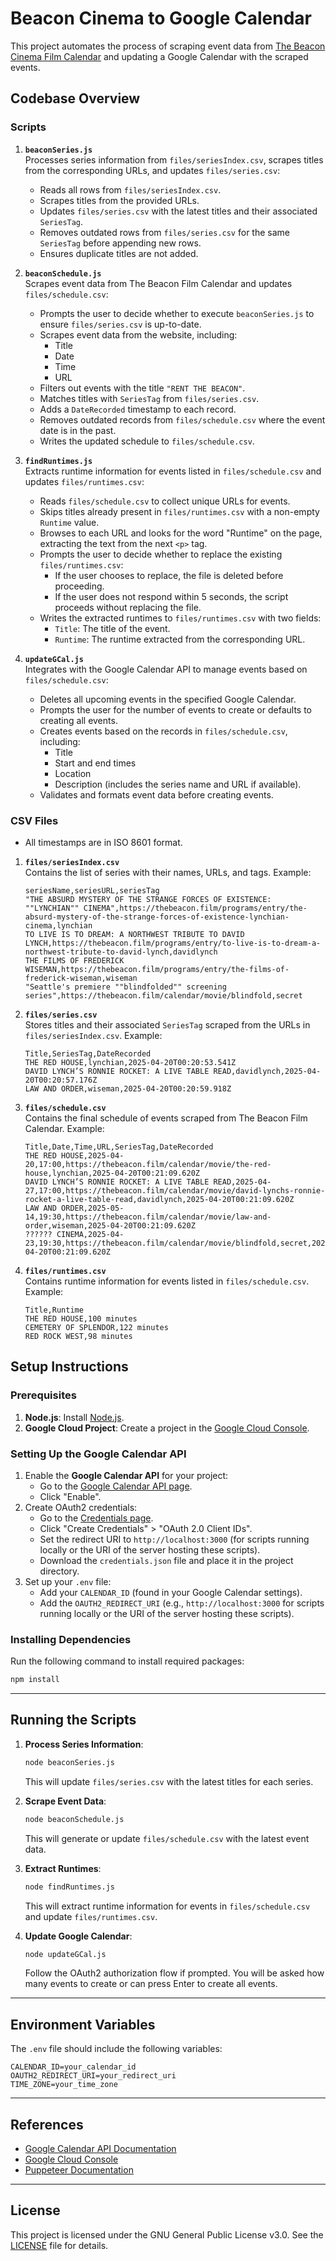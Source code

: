 # Beacon Cinema to Google Calendar

This project automates the process of scraping event data from [The Beacon Cinema Film Calendar](https://thebeacon.film/calendar) and updating a Google Calendar with the scraped events.

## Codebase Overview

### Scripts

1. **`beaconSeries.js`**  
   Processes series information from `files/seriesIndex.csv`, scrapes titles from the corresponding URLs, and updates `files/series.csv`:
   - Reads all rows from `files/seriesIndex.csv`.
   - Scrapes titles from the provided URLs.
   - Updates `files/series.csv` with the latest titles and their associated `SeriesTag`.
   - Removes outdated rows from `files/series.csv` for the same `SeriesTag` before appending new rows.
   - Ensures duplicate titles are not added.

2. **`beaconSchedule.js`**  
   Scrapes event data from The Beacon Film Calendar and updates `files/schedule.csv`:
   - Prompts the user to decide whether to execute `beaconSeries.js` to ensure `files/series.csv` is up-to-date.
   - Scrapes event data from the website, including:
     - Title
     - Date
     - Time
     - URL
   - Filters out events with the title `"RENT THE BEACON"`.
   - Matches titles with `SeriesTag` from `files/series.csv`.
   - Adds a `DateRecorded` timestamp to each record.
   - Removes outdated records from `files/schedule.csv` where the event date is in the past.
   - Writes the updated schedule to `files/schedule.csv`.

3. **`findRuntimes.js`**  
   Extracts runtime information for events listed in `files/schedule.csv` and updates `files/runtimes.csv`:
   - Reads `files/schedule.csv` to collect unique URLs for events.
   - Skips titles already present in `files/runtimes.csv` with a non-empty `Runtime` value.
   - Browses to each URL and looks for the word "Runtime" on the page, extracting the text from the next `<p>` tag.
   - Prompts the user to decide whether to replace the existing `files/runtimes.csv`:
     - If the user chooses to replace, the file is deleted before proceeding.
     - If the user does not respond within 5 seconds, the script proceeds without replacing the file.
   - Writes the extracted runtimes to `files/runtimes.csv` with two fields:
     - `Title`: The title of the event.
     - `Runtime`: The runtime extracted from the corresponding URL.

4. **`updateGCal.js`**  
   Integrates with the Google Calendar API to manage events based on `files/schedule.csv`:
   - Deletes all upcoming events in the specified Google Calendar.
   - Prompts the user for the number of events to create or defaults to creating all events.
   - Creates events based on the records in `files/schedule.csv`, including:
     - Title
     - Start and end times
     - Location
     - Description (includes the series name and URL if available).
   - Validates and formats event data before creating events.

### CSV Files

- All timestamps are in ISO 8601 format.

1. **`files/seriesIndex.csv`**  
   Contains the list of series with their names, URLs, and tags. Example:

   ```csv
   seriesName,seriesURL,seriesTag
   "THE ABSURD MYSTERY OF THE STRANGE FORCES OF EXISTENCE: ""LYNCHIAN"" CINEMA",https://thebeacon.film/programs/entry/the-absurd-mystery-of-the-strange-forces-of-existence-lynchian-cinema,lynchian
   TO LIVE IS TO DREAM: A NORTHWEST TRIBUTE TO DAVID LYNCH,https://thebeacon.film/programs/entry/to-live-is-to-dream-a-northwest-tribute-to-david-lynch,davidlynch
   THE FILMS OF FREDERICK WISEMAN,https://thebeacon.film/programs/entry/the-films-of-frederick-wiseman,wiseman
   "Seattle's premiere ""blindfolded"" screening series",https://thebeacon.film/calendar/movie/blindfold,secret
   ```

2. **`files/series.csv`**  
   Stores titles and their associated `SeriesTag` scraped from the URLs in `files/seriesIndex.csv`. Example:

   ```csv
   Title,SeriesTag,DateRecorded
   THE RED HOUSE,lynchian,2025-04-20T00:20:53.541Z
   DAVID LYNCH’S RONNIE ROCKET: A LIVE TABLE READ,davidlynch,2025-04-20T00:20:57.176Z
   LAW AND ORDER,wiseman,2025-04-20T00:20:59.918Z
   ```

3. **`files/schedule.csv`**  
   Contains the final schedule of events scraped from The Beacon Film Calendar. Example:

   ```csv
   Title,Date,Time,URL,SeriesTag,DateRecorded
   THE RED HOUSE,2025-04-20,17:00,https://thebeacon.film/calendar/movie/the-red-house,lynchian,2025-04-20T00:21:09.620Z
   DAVID LYNCH’S RONNIE ROCKET: A LIVE TABLE READ,2025-04-27,17:00,https://thebeacon.film/calendar/movie/david-lynchs-ronnie-rocket-a-live-table-read,davidlynch,2025-04-20T00:21:09.620Z
   LAW AND ORDER,2025-05-14,19:30,https://thebeacon.film/calendar/movie/law-and-order,wiseman,2025-04-20T00:21:09.620Z
   ?????? CINEMA,2025-04-23,19:30,https://thebeacon.film/calendar/movie/blindfold,secret,2025-04-20T00:21:09.620Z
   ```

4. **`files/runtimes.csv`**  
   Contains runtime information for events listed in `files/schedule.csv`. Example:

   ```csv
   Title,Runtime
   THE RED HOUSE,100 minutes
   CEMETERY OF SPLENDOR,122 minutes
   RED ROCK WEST,98 minutes
   ```

## Setup Instructions

### Prerequisites

1. **Node.js**: Install [Node.js](https://nodejs.org/).
2. **Google Cloud Project**: Create a project in the [Google Cloud Console](https://console.cloud.google.com/).

### Setting Up the Google Calendar API

1. Enable the **Google Calendar API** for your project:
   - Go to the [Google Calendar API page](https://console.cloud.google.com/apis/library/calendar.googleapis.com).
   - Click "Enable".
2. Create OAuth2 credentials:
   - Go to the [Credentials page](https://console.cloud.google.com/apis/credentials).
   - Click "Create Credentials" > "OAuth 2.0 Client IDs".
   - Set the redirect URI to `http://localhost:3000` (for scripts running locally or the URI of the server hosting these scripts).
   - Download the `credentials.json` file and place it in the project directory.
3. Set up your `.env` file:
   - Add your `CALENDAR_ID` (found in your Google Calendar settings).
   - Add the `OAUTH2_REDIRECT_URI` (e.g., `http://localhost:3000` for scripts running locally or the URI of the server hosting these scripts).

### Installing Dependencies

Run the following command to install required packages:

```bash
npm install
```

---

## Running the Scripts

1. **Process Series Information**:

   ```bash
   node beaconSeries.js
   ```

   This will update `files/series.csv` with the latest titles for each series.

2. **Scrape Event Data**:

   ```bash
   node beaconSchedule.js
   ```

   This will generate or update `files/schedule.csv` with the latest event data.

3. **Extract Runtimes**:

   ```bash
   node findRuntimes.js
   ```

   This will extract runtime information for events in `files/schedule.csv` and update `files/runtimes.csv`.

4. **Update Google Calendar**:

   ```bash
   node updateGCal.js
   ```

   Follow the OAuth2 authorization flow if prompted. You will be asked how many events to create or can press Enter to create all events.

---

## Environment Variables

The `.env` file should include the following variables:

```properties
CALENDAR_ID=your_calendar_id
OAUTH2_REDIRECT_URI=your_redirect_uri
TIME_ZONE=your_time_zone
```

---

## References

- [Google Calendar API Documentation](https://developers.google.com/calendar)
- [Google Cloud Console](https://console.cloud.google.com/)
- [Puppeteer Documentation](https://pptr.dev/)

---

## License

This project is licensed under the GNU General Public License v3.0. See the [LICENSE](LICENSE) file for details.
